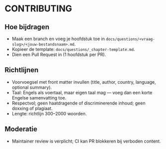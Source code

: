 # CONTRIBUTING

## Hoe bijdragen
- Maak een branch en voeg je hoofdstuk toe in `docs/questions/<vraag-slug>/<jouw-bestandsnaam>.md`.
- Kopieer de template: `docs/questions/_chapter-template.md`.
- Dien een Pull Request in (1 hoofdstuk per PR).

## Richtlijnen
- Voorvoegsel met front matter invullen (title, author, country, language, optional summary).
- Taal: Engels als voertaal, maar eigen taal mag — voeg dan een korte Engelse samenvatting toe.
- Respectvol; geen haatdragende of discriminerende inhoud; geen doxxing of plagiaat.
- Lengte: richtlijn 300–2000 woorden.

## Moderatie
- Maintainer review is verplicht; CI kan PR blokkeren bij verboden content.
